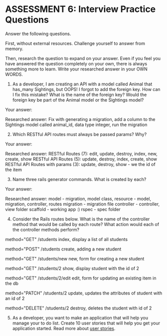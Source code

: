 # ASSESSMENT 6: Interview Practice Questions
Answer the following questions.

First, without external resources. Challenge yourself to answer from memory.

Then, research the question to expand on your answer. Even if you feel you have answered the question completely on your own, there is always something more to learn. Write your researched answer in your OWN WORDS.

1. As a developer, I am creating an API with a model called Animal that has_many Sightings, but OOPS! I forgot to add the foreign key. How can I fix this mistake? What is the name of the foreign key? Would the foreign key be part of the Animal model or the Sightings model?

  Your answer:

  Researched answer: Fix with generating a migration, add a column to the Sightings model called animal_id, data type integer, run the migration



2. Which RESTful API routes must always be passed params? Why?

  Your answer:

  Researched answer:
    RESTful Routes (7): edit, update, destroy, index, new, create, show
    RESTful API Routes (5): update, destroy, index, create, show
    RESTful API Routes with params (3): update, destroy, show - we the id of the item



3. Name three rails generator commands. What is created by each?

  Your answer:

  Researched answer:
  model - migration, model class,
  resource - model, migration, controller, routes
  migration - migration file
  controller - controller, view folder
  scaffold - working app :)
  rspec - spec folder


4. Consider the Rails routes below. What is the name of the controller method that would be called by each route? What action would each of the controller methods perform?

method="GET"    /students         index, display a list of all students

method="POST"   /students         create, adding a new student

method="GET"    /students/new     new, form for creating a new student

method="GET"    /students/2       show, display student with the id of 2

method="GET"    /students/2/edit  edit, form for updating an existing item in the db

method="PATCH"  /students/2       update, updates the attributes of student with an id of 2

method="DELETE" /students/2      destroy, deletes the student with id of 2



5. As a developer, you want to make an application that will help you manage your to do list. Create 10 user stories that will help you get your application started. Read more about [user stories](https://www.atlassian.com/agile/project-management/user-stories).
